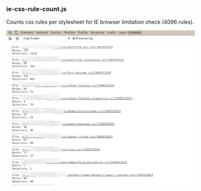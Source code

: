 ### ie-css-rule-count.js

Counts css rules per stylesheet for IE browser limitation check (4096 rules).

[![ie-css-rule-count](ie-css-rule-count.js.png)](ie-css-rule-count.js.js)
